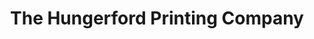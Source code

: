 ---
title: "The Hungerford Printing Company"
url: /hungerford/the-hungerford-printing-company/
shop: copyshop
---